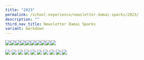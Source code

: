 ```yaml
---
title: "2023"
permalink: /school-experience/newsletter-damai-sparks/2023/
description: ""
third_nav_title: Newsletter Damai Sparks
variant: markdown
---
```

<a href="/images/DamaiBuzz/2023/2023_mag_1__1_.jpg"><img src="/images/DamaiBuzz/2023/2023_mag_1__1_.jpg"></a><a href="/images/DamaiBuzz/2023/2023_mag_1__2_.jpg"><img src="/images/DamaiBuzz/2023/2023_mag_1__2_.jpg"></a><a href="/images/DamaiBuzz/2023/2023_mag_1__3_.jpg"><img src="/images/DamaiBuzz/2023/2023_mag_1__3_.jpg"></a><a href="/images/DamaiBuzz/2023/2023_mag_1__4_.jpg"><img src="/images/DamaiBuzz/2023/2023_mag_1__4_.jpg"></a><a href="/images/DamaiBuzz/2023/2023_mag_1__5_.jpg"><img src="/images/DamaiBuzz/2023/2023_mag_1__5_.jpg"></a><a href="/images/DamaiBuzz/2023/2023_mag_1__6_.jpg"><img src="/images/DamaiBuzz/2023/2023_mag_1__6_.jpg"></a><a href="/images/DamaiBuzz/2023/2023_mag_1__7_.jpg"><img src="/images/DamaiBuzz/2023/2023_mag_1__7_.jpg"></a><a href="/images/DamaiBuzz/2023/2023_mag_1__8_.jpg"><img src="/images/DamaiBuzz/2023/2023_mag_1__8_.jpg"></a><a href="/images/DamaiBuzz/2023/2023_mag_1__9_.jpg"><img src="/images/DamaiBuzz/2023/2023_mag_1__9_.jpg"></a><a href="/images/DamaiBuzz/2023/2023_mag_1__10_.jpg"><img src="/images/DamaiBuzz/2023/2023_mag_1__10_.jpg"></a>

<a href="/images/DamaiBuzz/2023/2023%20dmp23-sparks-1_page_01.jpg"><img src="/images/DamaiBuzz/2023/2023%20dmp23-sparks-1_page_01.jpg"></a>
<a href="/images/DamaiBuzz/2023/2023%20dmp23-sparks-1_page_02.jpg"><img src="/images/DamaiBuzz/2023/2023%20dmp23-sparks-1_page_02.jpg"></a>
<a href="/images/DamaiBuzz/2023/2023%20dmp23-sparks-1_page_03.jpg"><img src="/images/DamaiBuzz/2023/2023%20dmp23-sparks-1_page_03.jpg"></a>
<a href="/images/DamaiBuzz/2023/2023%20dmp23-sparks-1_page_04.jpg"><img src="/images/DamaiBuzz/2023/2023%20dmp23-sparks-1_page_04.jpg"></a>
<a href="/images/DamaiBuzz/2023/2023%20dmp23-sparks-1_page_05.jpg"><img src="/images/DamaiBuzz/2023/2023%20dmp23-sparks-1_page_05.jpg"></a>
<a href="/images/DamaiBuzz/2023/2023%20dmp23-sparks-1_page_06.jpg"><img src="/images/DamaiBuzz/2023/2023%20dmp23-sparks-1_page_06.jpg"></a>
<a href="/images/DamaiBuzz/2023/2023%20dmp23-sparks-1_page_07.jpg"><img src="/images/DamaiBuzz/2023/2023%20dmp23-sparks-1_page_07.jpg"></a>
<a href="/images/DamaiBuzz/2023/2023%20dmp23-sparks-1_page_08.jpg"><img src="/images/DamaiBuzz/2023/2023%20dmp23-sparks-1_page_08.jpg"></a>
<a href="/images/DamaiBuzz/2023/2023%20dmp23-sparks-1_page_09.jpg"><img src="/images/DamaiBuzz/2023/2023%20dmp23-sparks-1_page_09.jpg"></a>
<a href="/images/DamaiBuzz/2023/2023%20dmp23-sparks-1_page_10.jpg"><img src="/images/DamaiBuzz/2023/2023%20dmp23-sparks-1_page_10.jpg"></a>